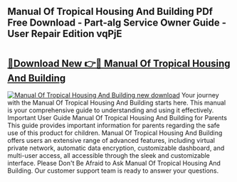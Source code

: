 ## Manual Of Tropical Housing And Building PDf Free Download - Part-alg Service Owner Guide - User Repair Edition vqPjE

# <h2><a href="http://cf26017.oget.top/?id=Manual+Of+Tropical+Housing+And+Building">🔗Download New 👉🔴 Manual Of Tropical Housing And Building</a></h2>

[![Manual Of Tropical Housing And Building new download](https://i.imgur.com/5g1atiW.png)](http://cf26017.oget.top/?id=Manual+Of+Tropical+Housing+And+Building)
Your journey with the Manual Of Tropical Housing And Building starts here. This manual is your comprehensive guide to understanding and using it effectively. Important User Guide Manual Of Tropical Housing And Building for Parents This guide provides important information for parents regarding the safe use of this product for children. Manual Of Tropical Housing And Building offers users an extensive range of advanced features, including virtual private network, automatic data encryption, customizable dashboard, and multi-user access, all accessible through the sleek and customizable interface. Please Don't Be Afraid to Ask Manual Of Tropical Housing And Building. Our customer support team is ready to answer your questions.
